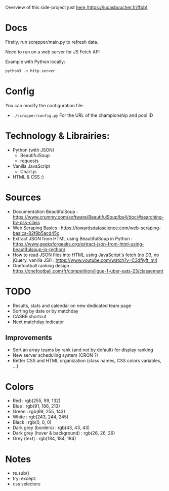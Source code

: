 Overview of this side-project just [here (https://lucasboucher.fr/ffbb)](https://lucasboucher.fr/ffbb/)


# Docs
Firstly, run scrapper/main.py to refresh data.

Need to run on a web server for JS Fetch API

Example with Python locally:
```bash
python3 -m http.server
```

# Config
You can modify the configuration file:
- `./scrapper/config.py` For the URL of the championship and pool ID

# Technology & Librairies:
- Python (with JSON)
    - BeautifulSoup
    - requests
- Vanilla JavaScript
    - Chart.js
- HTML & CSS :)

# Sources
- Documentation BeautifulSoup : https://www.crummy.com/software/BeautifulSoup/bs4/doc/#searching-by-css-class
- Web Scraping Basics : https://towardsdatascience.com/web-scraping-basics-82f8b5acd45c 
- Extract JSON from HTML using BeautifulSoup in Python : https://www.geeksforgeeks.org/extract-json-from-html-using-beautifulsoup-in-python/
- How to read JSON files into HTML using JavaScript's fetch (no D3, no jQuery, vanilla JS!) : https://www.youtube.com/watch?v=C3dfjyft_m4 
- Onefootball ranking design : https://onefootball.com/fr/competition/ligue-1-uber-eats-23/classement

# TODO
- Results, stats and calendar on new dedicated team page
- Sorting by date or by matchday
- CASBB shortcut
- Next matchday indicator

## Improvements
- Sort an array teams by rank (and not by default) for display ranking
- New server scheduling system (CRON ?)
- Better CSS and HTML organization (class names, CSS colors variables, ...)

# Colors
- Red : rgb(255, 99, 132)
- Blue : rgb(91, 186, 213)
- Green : rgb(99, 255, 143)
- White : rgb(243, 244, 245)
- Black : rgb(0, 0, 0)
- Dark grey (borders) : rgb(43, 43, 43)
- Dark grey (hover & background) : rgb(26, 26, 26)
- Grey (text) : rgb(184, 184, 184)

# Notes
- re.sub()
- try: except:
- css selectors